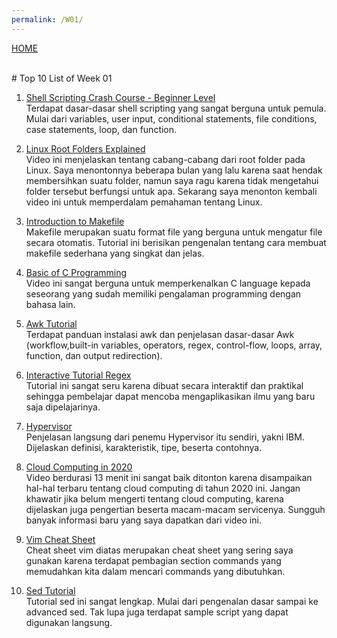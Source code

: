 ```yaml
---
permalink: /W01/
---
```

[HOME](../)

<br>
# Top 10 List of Week 01

1. [Shell Scripting Crash Course - Beginner Level](https://www.youtube.com/watch?v=v-F3YLd6oMw&t=1665s)<br>
Terdapat dasar-dasar shell scripting yang sangat berguna untuk pemula. Mulai dari variables, user input, conditional statements, file conditions, case statements, loop, dan function.

2. [Linux Root Folders Explained](https://www.youtube.com/watch?v=ucctAawSnj8)<br>
Video ini menjelaskan tentang cabang-cabang dari root folder pada Linux. Saya menontonnya beberapa bulan yang lalu karena saat hendak membersihkan suatu folder, namun saya ragu karena tidak mengetahui folder tersebut berfungsi untuk apa. Sekarang saya menonton kembali video ini untuk memperdalam pemahaman tentang Linux.

3. [Introduction to Makefile](https://www.youtube.com/watch?v=_r7i5X0rXJk)<br>
Makefile merupakan suatu format file yang berguna untuk mengatur file secara otomatis. Tutorial ini berisikan pengenalan tentang cara membuat makefile sederhana yang singkat dan jelas.

4. [Basic of C Programming](https://www.youtube.com/watch?v=3lQEunpmtRA&t=481s)<br>
Video ini sangat berguna untuk memperkenalkan C language kepada seseorang yang sudah memiliki pengalaman programming dengan bahasa lain.

5. [Awk Tutorial](https://www.tutorialspoint.com/awk/awk_overview.htm)<br>
Terdapat panduan instalasi awk dan penjelasan dasar-dasar Awk (workflow,built-in variables, operators, regex, control-flow, loops, array, function, dan output redirection).

6. [Interactive Tutorial Regex](https://regexone.com/)<br>
Tutorial ini sangat seru karena dibuat secara interaktif dan praktikal sehingga pembelajar dapat mencoba mengaplikasikan ilmu yang baru saja dipelajarinya.

7. [Hypervisor](https://www.ibm.com/cloud/learn/hypervisors)<br>
Penjelasan langsung dari penemu Hypervisor itu sendiri, yakni IBM. Dijelaskan definisi, karakteristik, tipe, beserta contohnya.

8. [Cloud Computing in 2020](https://www.youtube.com/watch?v=1pBuwKwaHp0)<br>
Video berdurasi 13 menit ini sangat baik ditonton karena disampaikan hal-hal terbaru tentang cloud computing di tahun 2020 ini. Jangan khawatir jika belum mengerti tentang cloud computing, karena dijelaskan juga pengertian beserta macam-macam servicenya. Sungguh banyak informasi baru yang saya dapatkan dari video ini.

9. [Vim Cheat Sheet](https://vim.rtorr.com/)<br>
Cheat sheet vim diatas merupakan cheat sheet yang sering saya gunakan karena terdapat pembagian section commands yang memudahkan kita dalam mencari commands yang dibutuhkan.

10. [Sed Tutorial](https://www.gnu.org/software/sed/manual/sed.html)<br>
Tutorial sed ini sangat lengkap. Mulai dari pengenalan dasar sampai ke advanced sed. Tak lupa juga terdapat sample script yang dapat digunakan langsung.